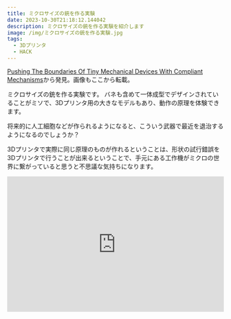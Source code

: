 ```yaml
---
title: ミクロサイズの銃を作る実験
date: 2023-10-30T21:18:12.144042
description: ミクロサイズの銃を作る実験を紹介します
image: /img/ミクロサイズの銃を作る実験.jpg
tags:
  - 3Dプリンタ
  - HACK
---
```

[Pushing The Boundaries Of Tiny Mechanical Devices With Compliant Mechanisms](https://hackaday.com/2023/10/08/pushing-the-boundaries-of-tiny-mechanical-devices-with-compliant-mechanisms/)から発見。画像もここから転載。

ミクロサイズの銃を作る実験です。
バネも含めて一体成型でデザインされていることがミソで、3Dプリンタ用の大きなモデルもあり、動作の原理を体験できます。

将来的に人工細胞などが作られるようになると、こういう武器で最近を退治するようになるのでしょうか？

3Dプリンタで実際に同じ原理のものが作れるということは、形状の試行錯誤を3Dプリンタで行うことが出来るということで、手元にある工作機がミクロの世界に繋がっていると思うと不思議な気持ちになります。

<iframe width="100%" height="315" src="https://www.youtube.com/embed/9c2NqlUWZfo" frameborder="0" allow="accelerometer; autoplay; encrypted-media; gyroscope; picture-in-picture" allowfullscreen></iframe>
